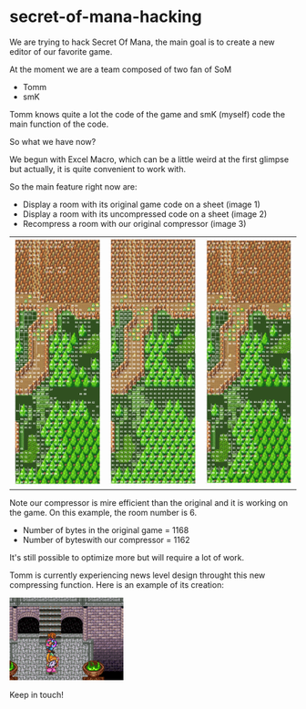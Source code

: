 # secret-of-mana-hacking

We are trying to hack Secret Of Mana, the main goal is to create a new editor of our favorite game.

At the moment we are a team composed of two fan of SoM
  - Tomm
  - smK

Tomm knows quite a lot the code of the game and smK (myself) code the main function of the code.

So what we have now?

We begun with Excel Macro, which can be a little weird at the first glimpse but actually, it is quite convenient to work with.

So the  main feature right now are:

- Display a room with its original game code on a sheet (image 1)
- Display a room with its uncompressed code on a sheet (image 2)
- Recompress a room with our original compressor (image 3)

<table border="0">
<tr>
<td><img src="/Images%20GitHub/Room6_original_code.png" alt="Image 1" style="width:200px;"/></td>
<td><img src="/Images%20GitHub/Room6_uncompressed_code.png" alt="Image 2" style="width:200px;"/></td>
<td><img src="/Images%20GitHub/Room6_compressed_code.png" alt="Image 3" style="width:200px;"/></td>
</tr>
</table>

Note our compressor is mire efficient than the original and it is working on the game.
On this example, the room number is 6.
- Number of bytes in the original game = 1168
- Number of byteswith our compressor = 1162

It's still possible to optimize more but will require a lot of work.

Tomm is currently experiencing news level design throught this new compressing function.
Here is an example of its creation:

<img src="/Images%20GitHub/Tomm_room.png" alt="Tomm Room" style="width:200px;"/>

Keep in touch!
